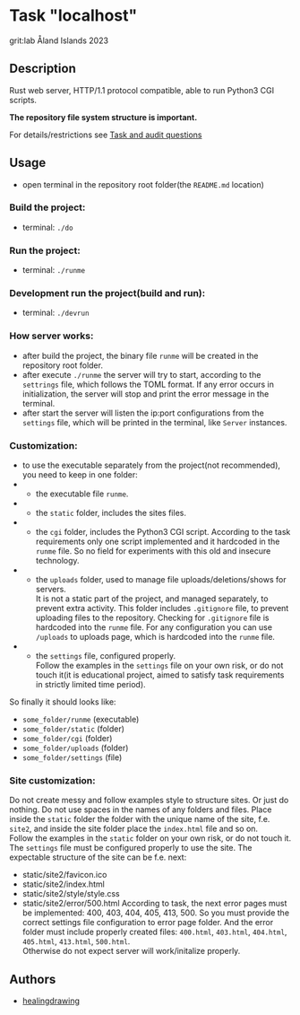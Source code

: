 # Task "localhost"
grit:lab Åland Islands 2023

## Description
Rust web server, HTTP/1.1 protocol compatible, able to run Python3 CGI scripts.  

**The repository file system structure is important.**  

For details/restrictions see [Task and audit questions](https://github.com/01-edu/public/tree/master/subjects/localhost)

## Usage
- open terminal in the repository root folder(the `README.md` location)

### Build the project:
- terminal: `./do`

### Run the project:
- terminal: `./runme`

### Development run the project(build and run):
- terminal: `./devrun`

### How server works:

- after build the project, the binary file `runme` will be created in the repository root folder.
- after execute `./runme` the server will try to start, according to the `settrings` file, which follows the TOML format. If any error occurs in initialization, the server will stop and print the error message in the terminal.
- after start the server will listen the ip:port configurations from the `settings` file, which will be printed in the terminal, like `Server` instances.

### Customization:

- to use the executable separately from the project(not recommended), you need to keep in one folder:
- - the executable file `runme`.
- - the `static` folder, includes the sites files.
- - the `cgi` folder, includes the Python3 CGI script.
According to the task requirements only one script implemented and it hardcoded in the `runme` file. So no field for experiments with this old and insecure technology.
- - the `uploads` folder, used to manage file uploads/deletions/shows for servers.  
It is not a static part of the project, and managed separately, to prevent extra activity. This folder includes `.gitignore` file, to prevent uploading files to the repository. Checking for `.gitignore` file is hardcoded into the `runme` file.
For any configuration you can use `/uploads` to uploads page, which is hardcoded into the `runme` file.
- - the `settings` file, configured properly.  
Follow the examples in the `settings` file on your own risk, or do not touch it(it is educational project, aimed to satisfy task requirements in strictly limited time period).  

So finally it should looks like:
- `some_folder/runme` (executable)
- `some_folder/static` (folder)
- `some_folder/cgi` (folder)
- `some_folder/uploads` (folder)
- `some_folder/settings` (file)

### Site customization:

Do not create messy and follow examples style to structure sites. Or just do nothing.
Do not use spaces in the names of any folders and files.
Place inside the `static` folder the folder with the unique name of the site, f.e. `site2`, and inside the site folder place the `index.html` file and so on.  
Follow the examples in the `static` folder on your own risk, or do not touch it.  
The `settings` file must be configured properly to use the site.
The expectable structure of the site can be f.e. next:
- static/site2/favicon.ico
- static/site2/index.html
- static/site2/style/style.css
- static/site2/error/500.html
According to task, the next error pages must be implemented: 400, 403, 404, 405, 413, 500. So you must provide the correct settings file configuration to error page folder. And the error folder must include properly created files: `400.html`, `403.html`, `404.html`, `405.html`, `413.html`, `500.html`.  
Otherwise do not expect server will work/initalize properly.

## Authors
- [healingdrawing](https://healingdrawing.github.io)
